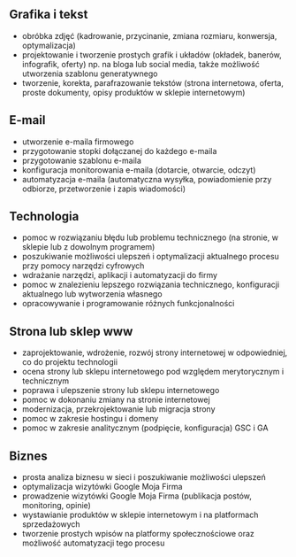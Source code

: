 ## Grafika i tekst

- obróbka zdjęć (kadrowanie, przycinanie, zmiana rozmiaru, konwersja, optymalizacja)
- projektowanie i tworzenie prostych grafik i układów (okładek, banerów, infografik, oferty) np. na bloga lub social media, także możliwość utworzenia szablonu generatywnego
- tworzenie, korekta, parafrazowanie tekstów (strona internetowa, oferta, proste dokumenty, opisy produktów w sklepie internetowym)

## E-mail

- utworzenie e-maila firmowego
- przygotowanie stopki dołączanej do każdego e-maila
- przygotowanie szablonu e-maila
- konfiguracja monitorowania e-maila (dotarcie, otwarcie, odczyt)
- automatyzacja e-maila (automatyczna wysyłka, powiadomienie przy odbiorze, przetworzenie i zapis wiadomości)

## Technologia

- pomoc w rozwiązaniu błędu lub problemu technicznego (na stronie, w sklepie lub z dowolnym programem)
- poszukiwanie możliwości ulepszeń i optymalizacji aktualnego procesu przy pomocy narzędzi cyfrowych
- wdrażanie narzędzi, aplikacji i automatyzacji do firmy
- pomoc w znalezieniu lepszego rozwiązania technicznego, konfiguracji aktualnego lub wytworzenia własnego
- opracowywanie i programowanie różnych funkcjonalności

## Strona lub sklep www

- zaprojektowanie, wdrożenie, rozwój strony internetowej w odpowiedniej, co do projektu technologii
- ocena strony lub sklepu internetowego pod względem merytorycznym i technicznym
- poprawa i ulepszenie strony lub sklepu internetowego
- pomoc w dokonaniu zmiany na stronie internetowej
- modernizacja, przekrojektowanie lub migracja strony
- pomoc w zakresie hostingu i domeny
- pomoc w zakresie analitycznym (podpięcie, konfiguracja) GSC i GA

## Biznes

- prosta analiza biznesu w sieci i poszukiwanie możliwości ulepszeń
- optymalizacja wizytówki Google Moja Firma
- prowadzenie wizytówki Google Moja Firma (publikacja postów, monitoring, opinie)
- wystawianie produktów w sklepie internetowym i na platformach sprzedażowych
- tworzenie prostych wpisów na platformy społecznościowe oraz możliwość automatyzacji tego procesu
